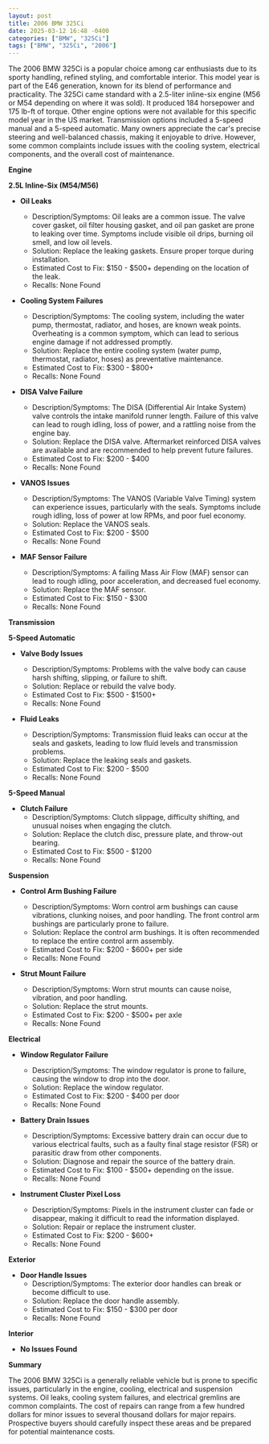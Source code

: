 ```yaml
---
layout: post
title: 2006 BMW 325Ci
date: 2025-03-12 16:48 -0400
categories: ["BMW", "325Ci"]
tags: ["BMW", "325Ci", "2006"]
---
```

The 2006 BMW 325Ci is a popular choice among car enthusiasts due to its sporty handling, refined styling, and comfortable interior. This model year is part of the E46 generation, known for its blend of performance and practicality. The 325Ci came standard with a 2.5-liter inline-six engine (M56 or M54 depending on where it was sold). It produced 184 horsepower and 175 lb-ft of torque. Other engine options were not available for this specific model year in the US market. Transmission options included a 5-speed manual and a 5-speed automatic. Many owners appreciate the car's precise steering and well-balanced chassis, making it enjoyable to drive. However, some common complaints include issues with the cooling system, electrical components, and the overall cost of maintenance.

**Engine**

**2.5L Inline-Six (M54/M56)**

* **Oil Leaks**
    * Description/Symptoms: Oil leaks are a common issue. The valve cover gasket, oil filter housing gasket, and oil pan gasket are prone to leaking over time. Symptoms include visible oil drips, burning oil smell, and low oil levels.
    * Solution: Replace the leaking gaskets. Ensure proper torque during installation.
    * Estimated Cost to Fix: $150 - $500+ depending on the location of the leak.
    * Recalls: None Found

* **Cooling System Failures**
    * Description/Symptoms: The cooling system, including the water pump, thermostat, radiator, and hoses, are known weak points. Overheating is a common symptom, which can lead to serious engine damage if not addressed promptly.
    * Solution: Replace the entire cooling system (water pump, thermostat, radiator, hoses) as preventative maintenance.
    * Estimated Cost to Fix: $300 - $800+
    * Recalls: None Found

* **DISA Valve Failure**
    * Description/Symptoms: The DISA (Differential Air Intake System) valve controls the intake manifold runner length. Failure of this valve can lead to rough idling, loss of power, and a rattling noise from the engine bay.
    * Solution: Replace the DISA valve. Aftermarket reinforced DISA valves are available and are recommended to help prevent future failures.
    * Estimated Cost to Fix: $200 - $400
    * Recalls: None Found

* **VANOS Issues**
    * Description/Symptoms: The VANOS (Variable Valve Timing) system can experience issues, particularly with the seals. Symptoms include rough idling, loss of power at low RPMs, and poor fuel economy.
    * Solution: Replace the VANOS seals.
    * Estimated Cost to Fix: $200 - $500
    * Recalls: None Found

* **MAF Sensor Failure**
    * Description/Symptoms: A failing Mass Air Flow (MAF) sensor can lead to rough idling, poor acceleration, and decreased fuel economy.
    * Solution: Replace the MAF sensor.
    * Estimated Cost to Fix: $150 - $300
    * Recalls: None Found

**Transmission**

**5-Speed Automatic**

* **Valve Body Issues**
    * Description/Symptoms: Problems with the valve body can cause harsh shifting, slipping, or failure to shift.
    * Solution: Replace or rebuild the valve body.
    * Estimated Cost to Fix: $500 - $1500+
    * Recalls: None Found

* **Fluid Leaks**
    * Description/Symptoms: Transmission fluid leaks can occur at the seals and gaskets, leading to low fluid levels and transmission problems.
    * Solution: Replace the leaking seals and gaskets.
    * Estimated Cost to Fix: $200 - $500
    * Recalls: None Found

**5-Speed Manual**

* **Clutch Failure**
    * Description/Symptoms: Clutch slippage, difficulty shifting, and unusual noises when engaging the clutch.
    * Solution: Replace the clutch disc, pressure plate, and throw-out bearing.
    * Estimated Cost to Fix: $500 - $1200
    * Recalls: None Found

**Suspension**

* **Control Arm Bushing Failure**
    * Description/Symptoms: Worn control arm bushings can cause vibrations, clunking noises, and poor handling. The front control arm bushings are particularly prone to failure.
    * Solution: Replace the control arm bushings. It is often recommended to replace the entire control arm assembly.
    * Estimated Cost to Fix: $200 - $600+ per side
    * Recalls: None Found

* **Strut Mount Failure**
    * Description/Symptoms: Worn strut mounts can cause noise, vibration, and poor handling.
    * Solution: Replace the strut mounts.
    * Estimated Cost to Fix: $200 - $500+ per axle
    * Recalls: None Found

**Electrical**

* **Window Regulator Failure**
    * Description/Symptoms: The window regulator is prone to failure, causing the window to drop into the door.
    * Solution: Replace the window regulator.
    * Estimated Cost to Fix: $200 - $400 per door
    * Recalls: None Found

* **Battery Drain Issues**
    * Description/Symptoms: Excessive battery drain can occur due to various electrical faults, such as a faulty final stage resistor (FSR) or parasitic draw from other components.
    * Solution: Diagnose and repair the source of the battery drain.
    * Estimated Cost to Fix: $100 - $500+ depending on the issue.
    * Recalls: None Found

* **Instrument Cluster Pixel Loss**
    * Description/Symptoms: Pixels in the instrument cluster can fade or disappear, making it difficult to read the information displayed.
    * Solution: Repair or replace the instrument cluster.
    * Estimated Cost to Fix: $200 - $600+
    * Recalls: None Found

**Exterior**

* **Door Handle Issues**
    * Description/Symptoms: The exterior door handles can break or become difficult to use.
    * Solution: Replace the door handle assembly.
    * Estimated Cost to Fix: $150 - $300 per door
    * Recalls: None Found

**Interior**

* **No Issues Found**

**Summary**

The 2006 BMW 325Ci is a generally reliable vehicle but is prone to specific issues, particularly in the engine, cooling, electrical and suspension systems. Oil leaks, cooling system failures, and electrical gremlins are common complaints. The cost of repairs can range from a few hundred dollars for minor issues to several thousand dollars for major repairs. Prospective buyers should carefully inspect these areas and be prepared for potential maintenance costs.

